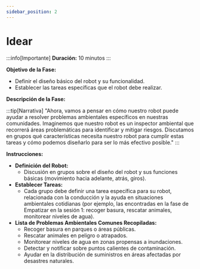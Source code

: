 ```yaml
---
sidebar_position: 2
---
```


# Idear 

:::info[Importante]
**Duración:** 10 minutos
:::

**Objetivo de la Fase:**

- Definir el diseño básico del robot y su funcionalidad.
- Establecer las tareas específicas que el robot debe realizar.

**Descripción de la Fase:**

:::tip[Narrativa]
"Ahora, vamos a pensar en cómo nuestro robot puede ayudar a resolver problemas ambientales específicos en nuestras comunidades. Imaginemos que nuestro robot es un inspector ambiental que recorrerá áreas problemáticas para identificar y mitigar riesgos. Discutamos en grupos qué características necesita nuestro robot para cumplir estas tareas y cómo podemos diseñarlo para ser lo más efectivo posible."
:::

**Instrucciones:**

- **Definición del Robot:**
  - Discusión en grupos sobre el diseño del robot y sus funciones básicas (movimiento hacia adelante, atrás, giros).
- **Establecer Tareas:**
  - Cada grupo debe definir una tarea específica para su robot, relacionada con la conducción y la ayuda en situaciones ambientales cotidianas (por ejemplo, las encontradas en la fase de Empatizar en la sesión 1: recoger basura, rescatar animales, monitorear niveles de agua).
- **Lista de Problemas Ambientales Comunes Recopiladas:**
  - Recoger basura en parques o áreas públicas.
  - Rescatar animales en peligro o atrapados.
  - Monitorear niveles de agua en zonas propensas a inundaciones.
  - Detectar y notificar sobre puntos calientes de contaminación.
  - Ayudar en la distribución de suministros en áreas afectadas por desastres naturales.
